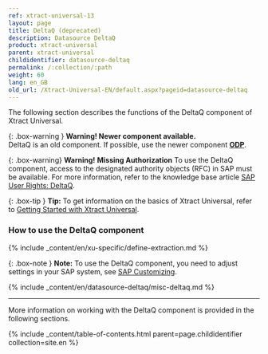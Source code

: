 ```yaml
---
ref: xtract-universal-13
layout: page
title: DeltaQ (deprecated)
description: Datasource DeltaQ
product: xtract-universal
parent: xtract-universal
childidentifier: datasource-deltaq
permalink: /:collection/:path
weight: 60
lang: en_GB
old_url: /Xtract-Universal-EN/default.aspx?pageid=datasource-deltaq
---
```


The following section describes the functions of the DeltaQ component of Xtract Universal.

{: .box-warning } 
**Warning! Newer component available.**<br>
DeltaQ is an old component. If possible, use the newer component **[ODP](./odp)**.

{: .box-warning}
**Warning!** **Missing Authorization**
To use the DeltaQ component, access to the designated authority objects (RFC) in SAP must be available.
For more information, refer to the knowledge base article [SAP User Rights: DeltaQ](https://kb.theobald-software.com/sap/authority-objects-sap-user-rights#deltaq).


{: .box-tip }
**Tip:** To get information on the basics of Xtract Universal, refer to [Getting Started with Xtract Universal](./getting-started). <br>


### How to use the DeltaQ component
{% include _content/en/xu-specific/define-extraction.md %}

{: .box-note }
**Note:** To use the DeltaQ component, you need to adjust settings in your SAP system, see [SAP Customizing](./sap-customizing/customizing-for-deltaq).

{% include _content/en/datasource-deltaq/misc-deltaq.md %}

---

More information on working with the DeltaQ component is provided in the following sections.

{% include _content/table-of-contents.html parent=page.childidentifier collection=site.en %}


